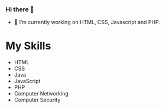 ### Hi there 👋

- 🔭 I’m currently working on HTML, CSS, Javascript and PHP. 

# My Skills
- HTML
- CSS
- Java
- JavaScript
- PHP
- Computer Networking
- Computer Security

<!--
**PisethSun/PisethSun** is a ✨ _special_ ✨ repository because its `README.md` (this file) appears on your GitHub profile.

Here are some ideas to get you started:

- 🔭 I’m currently working on ...
- 🌱 I’m currently learning ...
- 👯 I’m looking to collaborate on ...
- 🤔 I’m looking for help with ...
- 💬 Ask me about ...
- 📫 How to reach me: ...
- 😄 Pronouns: ...
- ⚡ Fun fact: ...
-->
